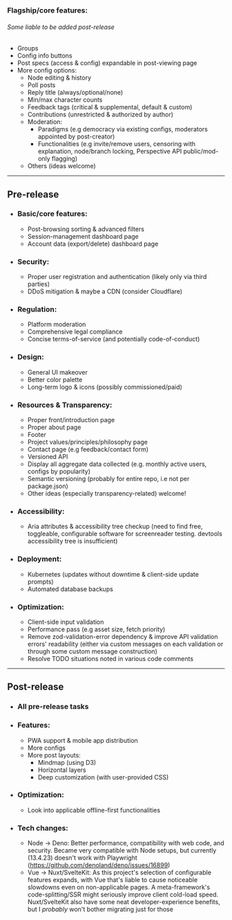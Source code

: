 ### Flagship/core features:

###### Some liable to be added post-release

- Groups
- Config info buttons
- Post specs (access & config) expandable in post-viewing page
- More config options:
  - Node editing & history
  - Poll posts
  - Reply title (always/optional/none)
  - Min/max character counts
  - Feedback tags (critical & supplemental, default & custom)
  - Contributions (unrestricted & authorized by author)
  - Moderation:
    - Paradigms (e.g democracy via existing configs, moderators appointed by post-creator)
    - Functionalities (e.g invite/remove users, censoring with explanation, node/branch locking, Perspective API public/mod-only flagging)
  - Others (ideas welcome)

<hr>

## Pre-release

- ### Basic/core features:
  - Post-browsing sorting & advanced filters
  - Session-management dashboard page
  - Account data (export/delete) dashboard page
- ### Security:
  - Proper user registration and authentication (likely only via third parties)
  - DDoS mitigation & maybe a CDN (consider Cloudflare)
- ### Regulation:
  - Platform moderation
  - Comprehensive legal compliance
  - Concise terms-of-service (and potentially code-of-conduct)
- ### Design:
  - General UI makeover
  - Better color palette
  - Long-term logo & icons (possibly commissioned/paid)
- ### Resources & Transparency:
  - Proper front/introduction page
  - Proper about page
  - Footer
  - Project values/principles/philosophy page
  - Contact page (e.g feedback/contact form)
  - Versioned API
  - Display all aggregate data collected (e.g. monthly active users, configs by popularity)
  - Semantic versioning (probably for entire repo, i.e not per package.json)
  - Other ideas (especially transparency-related) welcome!
- ### Accessibility:
  - Aria attributes & accessibility tree checkup (need to find free, toggleable, configurable software for screenreader testing. devtools accessibility tree is insufficient)
- ### Deployment:
  - Kubernetes (updates without downtime & client-side update prompts)
  - Automated database backups
- ### Optimization:
  - Client-side input validation
  - Performance pass (e.g asset size, fetch priority)
  - Remove zod-validation-error dependency & improve API validation errors' readability (either via custom messages on each validation or through some custom message construction)
  - Resolve TODO situations noted in various code comments

<hr>

## Post-release

- ### All pre-release tasks
- ### Features:
  - PWA support & mobile app distribution
  - More configs
  - More post layouts:
    - Mindmap (using D3)
    - Horizontal layers
    - Deep customization (with user-provided CSS)
- ### Optimization:
  - Look into applicable offline-first functionalities
- ### Tech changes:
  - Node -> Deno: Better performance, compatibility with web code, and security. Became very compatible with Node setups, but currently (13.4.23) doesn't work with Playwright (https://github.com/denoland/deno/issues/16899)
  - Vue -> Nuxt/SvelteKit: As this project's selection of configurable features expands, with Vue that's liable to cause noticeable slowdowns even on non-applicable pages. A meta-framework's code-splitting/SSR might seriously improve client cold-load speed. Nuxt/SvelteKit also have some neat developer-experience benefits, but I _probably_ won't bother migrating just for those
